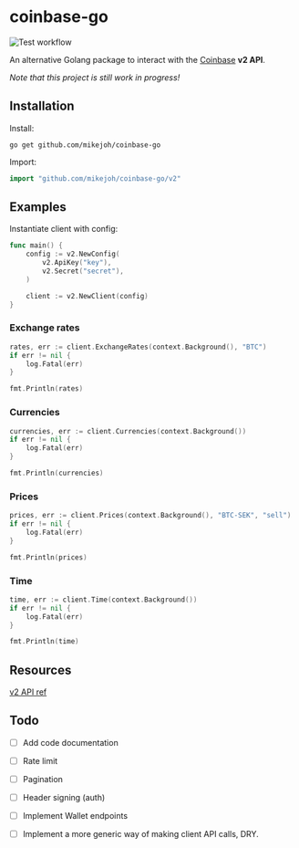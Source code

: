 # coinbase-go

![Test workflow](https://github.com/mikejoh/coinbase-go/actions/workflows/test.yml/badge.svg)

An alternative Golang package to interact with the [Coinbase](https://www.coinbase.com/) **v2 API**.

_Note that this project is still work in progress!_

## Installation
Install:
```
go get github.com/mikejoh/coinbase-go
```
Import:
```go
import "github.com/mikejoh/coinbase-go/v2"
```
## Examples

Instantiate client with config:
```go
func main() {
	config := v2.NewConfig(
		v2.ApiKey("key"),
		v2.Secret("secret"),
	)

	client := v2.NewClient(config)
}
```

### Exchange rates

```go
rates, err := client.ExchangeRates(context.Background(), "BTC")
if err != nil {
	log.Fatal(err)
}

fmt.Println(rates)
```
### Currencies

```go
currencies, err := client.Currencies(context.Background())
if err != nil {
	log.Fatal(err)
}

fmt.Println(currencies)
```

### Prices

```go
prices, err := client.Prices(context.Background(), "BTC-SEK", "sell")
if err != nil {
	log.Fatal(err)
}

fmt.Println(prices)
```

### Time

```go
time, err := client.Time(context.Background())
if err != nil {
	log.Fatal(err)
}

fmt.Println(time)
```
## Resources

[v2 API ref](https://developers.coinbase.com/api/v2#introduction)
## Todo
* [ ] Add code documentation
* [ ] Rate limit
* [ ] Pagination
* [ ] Header signing (auth)
* [ ] Implement Wallet endpoints
* [ ] Implement a more generic way of making client API calls, DRY.


